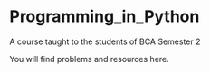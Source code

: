 # Programming_in_Python
A course taught to the students of BCA Semester 2

You will find problems and resources here.
